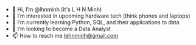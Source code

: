 - 👋 Hi, I’m @lhnminh (it's L H N Minh)
- 👀 I’m interested in upcoming hardware tech (think phones and laptops)
- 🌱 I’m currently learning Python, SQL, and their applications to data
- 💞️ I’m looking to become a Data Analyst
- 📫 How to reach me lehnminh@gmail.com

<!---
lhnminh/lhnminh is a ✨ special ✨ repository because its `README.md` (this file) appears on your GitHub profile.
You can click the Preview link to take a look at your changes.
--->
